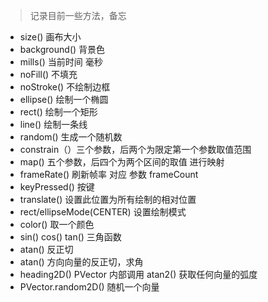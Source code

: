 > 记录目前一些方法，备忘
* size() 画布大小
* background() 背景色
* mills() 当前时间 毫秒
* noFill() 不填充
* noStroke() 不绘制边框
* ellipse() 绘制一个椭圆
* rect() 绘制一个矩形
* line() 绘制一条线
* random() 生成一个随机数
* constrain（）三个参数，后两个为限定第一个参数取值范围
* map() 五个参数，后四个为两个区间的取值 进行映射
* frameRate() 刷新帧率 对应 参数 frameCount
* keyPressed() 按键
* translate() 设置此位置为所有绘制的相对位置
* rect/ellipseMode(CENTER) 设置绘制模式
* color() 取一个颜色
* sin() cos() tan() 三角函数
* atan() 反正切
* atan() 方向向量的反正切，求角
* heading2D() PVector 内部调用 atan2() 获取任何向量的弧度
* PVector.random2D() 随机一个向量

